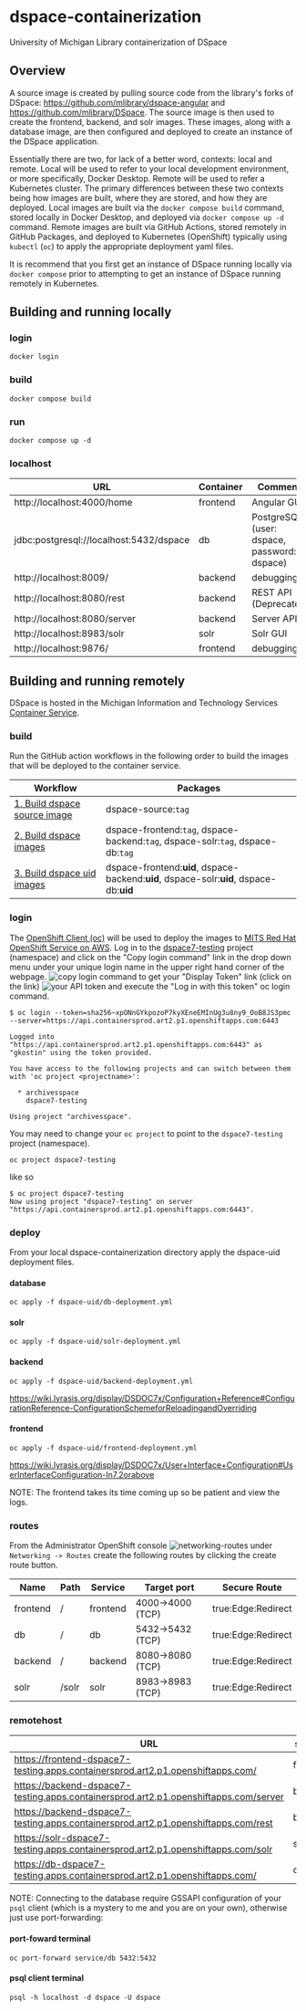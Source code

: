 # dspace-containerization
University of Michigan Library containerization of DSpace
## Overview

A source image is created by pulling source code from the library's forks of DSpace: https://github.com/mlibrary/dspace-angular and  https://github.com/mlibrary/DSpace. The source image is then used to create the frontend, backend, and solr images. These images, along with a database image, are then configured and deployed to create an instance of the DSpace application.  

Essentially there are two, for lack of a better word, contexts: local and remote. Local will be used to refer to your local development environment, or more specifically, Docker Desktop. Remote will be used to refer a Kubernetes cluster. The primary differences between these two contexts being how images are built, where they are stored, and how they are deployed. Local images are built via the `docker compose build` command, stored locally in Docker Desktop, and deployed via `docker compose up -d` command. Remote images are built via GitHub Actions, stored remotely in GitHub Packages, and deployed to Kubernetes (OpenShift) typically using `kubectl` (`oc`) to apply the appropriate deployment yaml files.

It is recommend that you first get an instance of DSpace running locally via `docker compose` prior to attempting to get an instance of DSpace running remotely in Kubernetes.

## Building and running locally

### login
```shell
docker login
```
### build
```shell
docker compose build
```
### run
``` shell
docker compose up -d
```
### localhost
| URL                                     | Container | Comments                                     |
|-----------------------------------------|-----------|----------------------------------------------|
| http://localhost:4000/home              | frontend  | Angular GUI                                  |
| jdbc:postgresql://localhost:5432/dspace | db        | PostgreSQL  (user: dspace, password: dspace) |
| http://localhost:8009/                  | backend   | debugging???                                 |
| http://localhost:8080/rest              | backend   | REST API (Deprecated)                        |
| http://localhost:8080/server            | backend   | Server API                                   |
| http://localhost:8983/solr              | solr      | Solr GUI                                     |
| http://localhost:9876/                  | frontend  | debugging???                                 |

## Building and running remotely

DSpace is hosted in the Michigan Information and Technology Services [Container Service](https://its.umich.edu/computing/virtualization-cloud/container-service/).
### build
Run the GitHub action workflows in the following order to build the images that will be deployed to the container service.

| Workflow                                                                                                                        | Packages                                                                                 |
|---------------------------------------------------------------------------------------------------------------------------------|------------------------------------------------------------------------------------------|
| [1. Build dspace source image](https://github.com/mlibrary/dspace-containerization/actions/workflows/build-source-image.yml)    | dspace-source:`tag`                                                                      |
| [2. Build dspace images](https://github.com/mlibrary/dspace-containerization/actions/workflows/build-dspace-images.yml)         | dspace-frontend:`tag`, dspace-backend:`tag`, dspace-solr:`tag`, dspace-db:`tag`          |
| [3. Build dspace uid images](https://github.com/mlibrary/dspace-containerization/actions/workflows/build-dspace-uid-images.yml) | dspace-frontend:**uid**, dspace-backend:**uid**, dspace-solr:**uid**, dspace-db:**uid**  |
### login
The [OpenShift Client (oc)](https://docs.openshift.com/container-platform/4.13/cli_reference/openshift_cli/getting-started-cli.html) will be used to deploy the images to [MITS Red Hat OpenShift Service on AWS](https://containers.aws.web.umich.edu/). Log in to the [dspace7-testing](https://console-openshift-console.apps.containersprod.art2.p1.openshiftapps.com/topology/ns/dspace7-testing?view=list) project (namespace) and click on the "Copy login command" link in the drop down menu under your unique login name in the upper right hand corner of the webpage. ![copy login command](images/copy-login-command.png) to get your "Display Token" link (click on the link) ![your API token](images/your-api-token.png) and execute the "Log in with this token" oc login command.
```
$ oc login --token=sha256~xpONnGYkpozoP7kyXEneEMInUg3u8ny9_OoB8JS3pmc --server=https://api.containersprod.art2.p1.openshiftapps.com:6443

Logged into "https://api.containersprod.art2.p1.openshiftapps.com:6443" as "gkostin" using the token provided.

You have access to the following projects and can switch between them with 'oc project <projectname>':

  * archivesspace
    dspace7-testing

Using project "archivesspace".
```
You may need to change your `oc project` to point to the `dspace7-testing` project (namespace).
```shell
oc project dspace7-testing
```
like so
```
$ oc project dspace7-testing
Now using project "dspace7-testing" on server "https://api.containersprod.art2.p1.openshiftapps.com:6443".
```
### deploy
From your local dspace-containerization directory apply the dspace-uid deployment files.
#### database
```shell
oc apply -f dspace-uid/db-deployment.yml
```
#### solr
```shell
oc apply -f dspace-uid/solr-deployment.yml
```
#### backend
```shell
oc apply -f dspace-uid/backend-deployment.yml
```
https://wiki.lyrasis.org/display/DSDOC7x/Configuration+Reference#ConfigurationReference-ConfigurationSchemeforReloadingandOverriding
#### frontend
```shell
oc apply -f dspace-uid/frontend-deployment.yml
```
https://wiki.lyrasis.org/display/DSDOC7x/User+Interface+Configuration#UserInterfaceConfiguration-In7.2orabove

NOTE: The frontend takes its time coming up so be patient and view the logs.
### routes
From the Administrator OpenShift console ![networking-routes](images/networking-routes.png) under `Networking -> Routes` create the following routes by clicking the create route button.

| Name     | Path    | Service  | Target port      | Secure Route       |
|----------|---------|----------|------------------|--------------------|
| frontend | /       | frontend | 4000->4000 (TCP) | true:Edge:Redirect |
| db       | /       | db       | 5432->5432 (TCP) | true:Edge:Redirect |
| backend  | /       | backend  | 8080->8080 (TCP) | true:Edge:Redirect |
| solr     | /solr   | solr     | 8983->8983 (TCP) | true:Edge:Redirect |

### remotehost

| URL                                                                                  | service  | comment               |
|--------------------------------------------------------------------------------------|----------|-----------------------|
| https://frontend-dspace7-testing.apps.containersprod.art2.p1.openshiftapps.com/      | frontend | Angular GUI           |
| https://backend-dspace7-testing.apps.containersprod.art2.p1.openshiftapps.com/server | backend  | Server API            |
| https://backend-dspace7-testing.apps.containersprod.art2.p1.openshiftapps.com/rest   | backend  | REST API (deprecated) |
| https://solr-dspace7-testing.apps.containersprod.art2.p1.openshiftapps.com/solr      | solr     | Solr GUI              |
| https://db-dspace7-testing.apps.containersprod.art2.p1.openshiftapps.com/            | db       | PostgreSQL            |

NOTE: Connecting to the database require GSSAPI configuration of your `psql` client (which is a mystery to me and you are on your own), otherwise just use port-forwarding:
#### port-foward terminal
```shell
oc port-forward service/db 5432:5432
```
#### psql client terminal
```shell
psql -h localhost -d dspace -U dspace
```
